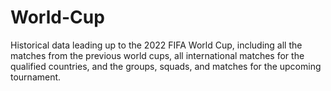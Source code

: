 # World-Cup
Historical data leading up to the 2022 FIFA World Cup, including all the matches from the previous world cups, all international matches for the qualified countries, and the groups, squads, and matches for the upcoming tournament.
